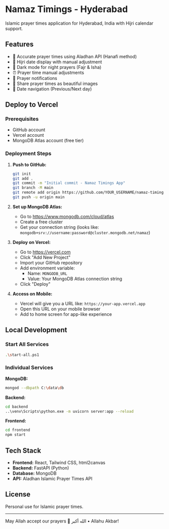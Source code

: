 # Namaz Timings - Hyderabad

Islamic prayer times application for Hyderabad, India with Hijri calendar support.

## Features

- 🕌 Accurate prayer times using Aladhan API (Hanafi method)
- 🌙 Hijri date display with manual adjustment
- 🌙 Dark mode for night prayers (Fajr & Isha)
- ⏰ Prayer time manual adjustments
- 🔔 Prayer notifications
- 📱 Share prayer times as beautiful images
- 📅 Date navigation (Previous/Next day)

## Deploy to Vercel

### Prerequisites
- GitHub account
- Vercel account
- MongoDB Atlas account (free tier)

### Deployment Steps

1. **Push to GitHub:**
   ```bash
   git init
   git add .
   git commit -m "Initial commit - Namaz Timings App"
   git branch -M main
   git remote add origin https://github.com/YOUR_USERNAME/namaz-timings.git
   git push -u origin main
   ```

2. **Set up MongoDB Atlas:**
   - Go to https://www.mongodb.com/cloud/atlas
   - Create a free cluster
   - Get your connection string (looks like: `mongodb+srv://username:password@cluster.mongodb.net/namaz`)

3. **Deploy on Vercel:**
   - Go to https://vercel.com
   - Click "Add New Project"
   - Import your GitHub repository
   - Add environment variable:
     - Name: `MONGODB_URL`
     - Value: Your MongoDB Atlas connection string
   - Click "Deploy"

4. **Access on Mobile:**
   - Vercel will give you a URL like: `https://your-app.vercel.app`
   - Open this URL on your mobile browser
   - Add to home screen for app-like experience

## Local Development

### Start All Services
```bash
.\start-all.ps1
```

### Individual Services

**MongoDB:**
```bash
mongod --dbpath C:\data\db
```

**Backend:**
```bash
cd backend
..\venv\Scripts\python.exe -m uvicorn server:app --reload
```

**Frontend:**
```bash
cd frontend
npm start
```

## Tech Stack

- **Frontend:** React, Tailwind CSS, html2canvas
- **Backend:** FastAPI (Python)
- **Database:** MongoDB
- **API:** Aladhan Islamic Prayer Times API

## License

Personal use for Islamic prayer times.

---
May Allah accept our prayers 🤲
الله أكبر • Allahu Akbar!
